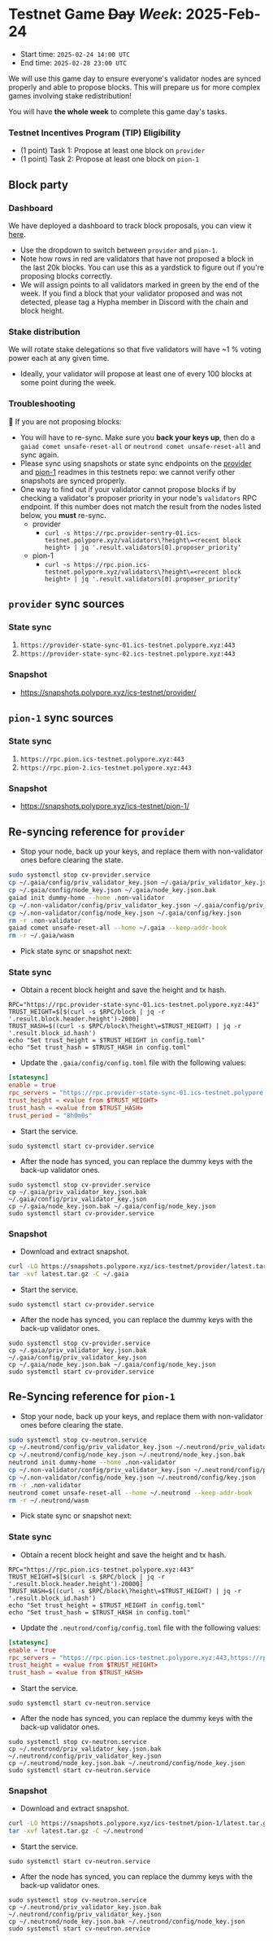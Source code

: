 # Testnet Game ~~Day~~ _Week_: 2025-Feb-24

* Start time: `2025-02-24 14:00 UTC`
* End time: `2025-02-28 23:00 UTC`

We will use this game day to ensure everyone's validator nodes are synced properly and
able to propose blocks. This will prepare us for more complex games involving stake
redistribution! 

You will have **the whole week** to complete this game day's tasks.

### Testnet Incentives Program (TIP) Eligibility

* (1 point) Task 1: Propose at least one block on `provider`
* (1 point) Task 2: Propose at least one block on `pion-1`

## Block party

### Dashboard

We have deployed a dashboard to track block proposals, you can view it [here](http://cvms.ics-testnet.polypore.xyz:3000/d/bedk3wkhshgxsd/blocks-since-last-proposed?orgId=1&from=now-3h&to=now&timezone=browser&var-query0=&var-chain_id=provider&tab=queries).
* Use the dropdown to switch between `provider` and `pion-1`.
* Note how rows in red are validators that have not proposed a block in the last 20k blocks. You can use this as a yardstick to figure out if you're proposing blocks correctly.
* We will assign points to all validators marked in green by the end of the week. If you find a block that your validator proposed and was not detected, please tag a Hypha member in Discord with the chain and block height.

### Stake distribution

We will rotate stake delegations so that five validators will have ~1 % voting power each at any given time.
* Ideally, your validator will propose at least one of every 100 blocks at some point during the week.

### Troubleshooting

🔧 If you are not proposing blocks:
* You will have to re-sync. Make sure you **back your keys up**, then do a `gaiad comet unsafe-reset-all` or `neutrond comet unsafe-reset-all` and sync again.
* Please sync using snapshots or state sync endpoints on the [provider](../../interchain-security/provider/README.md) and [pion-1](../../interchain-security/pion-1/README.md) readmes in this testnets repo: we cannot verify other snapshots are synced properly.
* One way to find out if your validator cannot propose blocks if by checking a validator's proposer priority in your node's `validators` RPC endpoint. If this number does not match the result from the nodes listed below, you **must** re-sync.
  * provider
    * `curl -s https://rpc.provider-sentry-01.ics-testnet.polypore.xyz/validators\?height\=<recent block height> | jq '.result.validators[0].proposer_priority'`
  * pion-1
    * `curl -s https://rpc.pion.ics-testnet.polypore.xyz/validators\?height\=<recent block height> | jq '.result.validators[0].proposer_priority'`

## `provider` sync sources

### State sync

1. `https://provider-state-sync-01.ics-testnet.polypore.xyz:443`
2. `https://provider-state-sync-02.ics-testnet.polypore.xyz:443`

### Snapshot

* https://snapshots.polypore.xyz/ics-testnet/provider/

## `pion-1` sync sources

### State sync

1. `https://rpc.pion.ics-testnet.polypore.xyz:443`
2. `https://rpc.pion-2.ics-testnet.polypore.xyz:443`

### Snapshot
* https://snapshots.polypore.xyz/ics-testnet/pion-1/

## Re-syncing reference for `provider`

* Stop your node, back up your keys, and replace them with non-validator ones before clearing the state.

```bash
sudo systemctl stop cv-provider.service
cp ~/.gaia/config/priv_validator_key.json ~/.gaia/priv_validator_key.json.bak
cp ~/.gaia/config/node_key.json ~/.gaia/node_key.json.bak
gaiad init dummy-home --home .non-validator
cp ~/.non-validator/config/priv_validator_key.json ~/.gaia/config/priv_validator_key.json
cp ~/.non-validator/config/node_key.json ~/.gaia/config/key.json
rm -r .non-validator
gaiad comet unsafe-reset-all --home ~/.gaia --keep-addr-book
rm -r ~/.gaia/wasm
```

* Pick state sync or snapshot next:

### State sync

* Obtain a recent block height and save the height and tx hash.
```
RPC="https://rpc.provider-state-sync-01.ics-testnet.polypore.xyz:443"
TRUST_HEIGHT=$[$(curl -s $RPC/block | jq -r '.result.block.header.height')-2000]
TRUST_HASH=$((curl -s $RPC/block\?height\=$TRUST_HEIGHT) | jq -r '.result.block_id.hash')
echo "Set trust_height = $TRUST_HEIGHT in config.toml"
echo "Set trust_hash = $TRUST_HASH in config.toml"
```
* Update the `.gaia/config/config.toml` file with the following values:
```toml
[statesync]
enable = true
rpc_servers = "https://rpc.provider-state-sync-01.ics-testnet.polypore.xyz:443,https://rpc.provider-state-sync-02.ics-testnet.polypore.xyz:443"
trust_height = <value from $TRUST_HEIGHT>
trust_hash = <value from $TRUST_HASH>
trust_period = "8h0m0s"
```
* Start the service.
```
sudo systemctl start cv-provider.service
```
* After the node has synced, you can replace the dummy keys with the back-up validator ones.
```
sudo systemctl stop cv-provider.service
cp ~/.gaia/priv_validator_key.json.bak ~/.gaia/config/priv_validator_key.json
cp ~/.gaia/node_key.json.bak ~/.gaia/config/node_key.json
sudo systemctl start cv-provider.service
```

### Snapshot

* Download and extract snapshot.

```bash
curl -LO https://snapshots.polypore.xyz/ics-testnet/provider/latest.tar.gz
tar -xvf latest.tar.gz -C ~/.gaia
```
* Start the service.
```
sudo systemctl start cv-provider.service
```
* After the node has synced, you can replace the dummy keys with the back-up validator ones.
```
sudo systemctl stop cv-provider.service
cp ~/.gaia/priv_validator_key.json.bak ~/.gaia/config/priv_validator_key.json
cp ~/.gaia/node_key.json.bak ~/.gaia/config/node_key.json
sudo systemctl start cv-provider.service
```

## Re-Syncing reference for `pion-1`

* Stop your node, back up your keys, and replace them with non-validator ones before clearing the state.

```bash
sudo systemctl stop cv-neutron.service
cp ~/.neutrond/config/priv_validator_key.json ~/.neutrond/priv_validator_key.json.bak
cp ~/.neutrond/config/node_key.json ~/.neutrond/node_key.json.bak
neutrond init dummy-home --home .non-validator
cp ~/.non-validator/config/priv_validator_key.json ~/.neutrond/config/priv_validator_key.json
cp ~/.non-validator/config/node_key.json ~/.neutrond/config/key.json
rm -r .non-validator
neutrond comet unsafe-reset-all --home ~/.neutrond --keep-addr-book
rm -r ~/.neutrond/wasm
```

* Pick state sync or snapshot next:

### State sync

* Obtain a recent block height and save the height and tx hash.
```
RPC="https://rpc.pion.ics-testnet.polypore.xyz:443"
TRUST_HEIGHT=$[$(curl -s $RPC/block | jq -r '.result.block.header.height')-20000]
TRUST_HASH=$((curl -s $RPC/block\?height\=$TRUST_HEIGHT) | jq -r '.result.block_id.hash')
echo "Set trust_height = $TRUST_HEIGHT in config.toml"
echo "Set trust_hash = $TRUST_HASH in config.toml"
```
* Update the `.neutrond/config/config.toml` file with the following values:
```toml
[statesync]
enable = true
rpc_servers = "https://rpc.pion.ics-testnet.polypore.xyz:443,https://rpc.pion-2.ics-testnet.polypore.xyz:443"
trust_height = <value from $TRUST_HEIGHT>
trust_hash = <value from $TRUST_HASH>
```
* Start the service.
```
sudo systemctl start cv-neutron.service
```
* After the node has synced, you can replace the dummy keys with the back-up validator ones.
```
sudo systemctl stop cv-neutron.service
cp ~/.neutrond/priv_validator_key.json.bak ~/.neutrond/config/priv_validator_key.json
cp ~/.neutrond/node_key.json.bak ~/.neutrond/config/node_key.json
sudo systemctl start cv-neutron.service
```

### Snapshot

* Download and extract snapshot.

```bash
curl -LO https://snapshots.polypore.xyz/ics-testnet/pion-1/latest.tar.gz
tar -xvf latest.tar.gz -C ~/.neutrond
```
* Start the service.
```
sudo systemctl start cv-neutron.service
```
* After the node has synced, you can replace the dummy keys with the back-up validator ones.
```
sudo systemctl stop cv-neutron.service
cp ~/.neutrond/priv_validator_key.json.bak ~/.neutrond/config/priv_validator_key.json
cp ~/.neutrond/node_key.json.bak ~/.neutrond/config/node_key.json
sudo systemctl start cv-neutron.service
```

